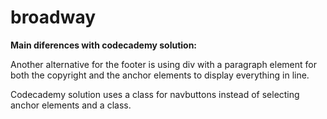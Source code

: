 # broadway

<b>Main diferences with codecademy solution:</b>

Another alternative for the footer is using div with a paragraph element for both the copyright and the anchor elements to display everything in line.

Codecademy solution uses a class for navbuttons instead of selecting anchor elements and a class. 
